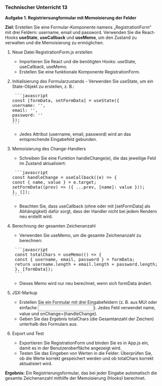 ### Technischer Unterricht 13

**Aufgabe 1. Registriersungformular mit Memoisierung der Felder**

**Ziel:** Erstellen Sie eine Formular-Komponente namens „RegistrationForm“ mit drei Feldern:
username, email und password. Verwenden Sie die React-Hooks **useState**, **useCallback**
und **useMemo**, um den Zustand zu verwalten und die Memoisierung zu ermöglichen.

1.  Neue Datei RegistrationForm.js erstellen

    - Importieren Sie React und die benötigten Hooks: useState, useCallback, useMemo.
    - Erstellen Sie eine funktionale Komponente RegistrationForm.

2.  Initialisierung des Formularzustands - Verwenden Sie useState, um ein State-Objekt zu erstellen, z. B.:

    <pre> ```javascript
    const [formData, setFormData] = useState({
    username: '',
    email: '',
    password: ''
    });
    ``` </pre>

    - Jedes Attribut (username, email, password) wird an das entsprechende Eingabefeld gebunden.

3.  Memoisierung des Change-Handlers

    - Schreiben Sie eine Funktion handleChange(e), die das jeweilige Feld im Zustand aktualisiert:

    <pre> ```javascript
    const handleChange = useCallback((e) => {
    const { name, value } = e.target;
    setFormData((prev) => ({ ...prev, [name]: value }));
    }, []);
    ``` </pre>

    - Beachten Sie, dass useCallback (ohne oder mit [setFormData] als Abhängigkeit) dafür sorgt, dass der Handler nicht bei jedem Rendern neu erstellt wird.

4.  Berechnung der gesamten Zeichenanzahl

    - Verwenden Sie useMemo, um die gesamte Zeichenanzahl zu berechnen:

     <pre> ```javascript
     const totalChars = useMemo(() => {
     const { username, email, password } = formData;
     return username.length + email.length + password.length;
     }, [formData]);
     ``` </pre>

    - Dieses Memo wird nur neu berechnet, wenn sich formData ändert.

5.  JSX-Markup

    - Erstellen Sie ein Formular mit drei Eingabefeldern (z. B. <TextField> aus MUI oder einfache <input>).
      Jedes Feld verwendet name, value und onChange={handleChange}.
    - Geben Sie das Ergebnis totalChars (die Gesamtanzahl der Zeichen) unterhalb des Formulars aus.

6.  Export und Test
    - Exportieren Sie RegistrationForm und binden Sie es in App.js ein, damit es in der Benutzeroberfläche angezeigt wird.
    - Testen Sie das Eingeben von Werten in die Felder: Überprüfen Sie, ob die Werte korrekt gespeichert werden und ob totalChars korrekt aktualisiert wird.

**Ergebnis:** Ein Registrierungsformular, das bei jeder Eingabe automatisch die gesamte Zeichenanzahl mithilfe der Memoisierung (Hooks) berechnet.
